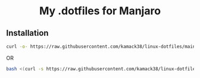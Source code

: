 <h1 align="center">My .dotfiles for Manjaro</h1>

## Installation

```bash
curl -o- https://raw.githubusercontent.com/kamack38/linux-dotfiles/main/scripts/install.sh | bash
```

OR

```bash
bash <(curl -s https://raw.githubusercontent.com/kamack38/linux-dotfiles/main/scripts/install.sh)
```
